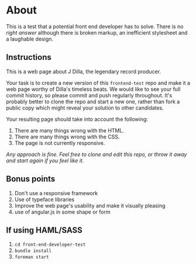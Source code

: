 About
=====

This is a test that a potential front end developer has to solve. There is no _right answer_ although there is broken markup, an inefficient stylesheet and a laughable design.

## Instructions

This is a web page about J Dilla, the legendary record producer.

Your task is to create a new version of this `frontend-test` repo and make it a web page worthy of Dilla's timeless beats.
We would like to see your full commit history, so please commit and push regularly throughout. It's probably better to clone the repo and start a new one, rather than fork a public copy which might reveal your solution to other candidates. 

Your resulting page should take into account the following:

1. There are many things wrong with the HTML.
2. There are many things wrong with the CSS.
3. The page is not currently responsive.

_Any approach is fine. Feel free to clone and edit this repo, or throw it away and start again if you feel like it._

## Bonus points

1. Don't use a responsive framework
2. Use of typeface libraries
3. Improve the web page's usability and make it visually pleasing
4. use of angular.js in some shape or form


## If using HAML/SASS

1. `cd front-end-developer-test`
2. `bundle install`
3. `foreman start`
